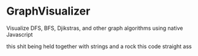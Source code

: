 # GraphVisualizer
Visualize DFS, BFS, Djikstras, and other graph algorithms using native Javascript

this shit being held together with strings and a rock this code straight ass 
